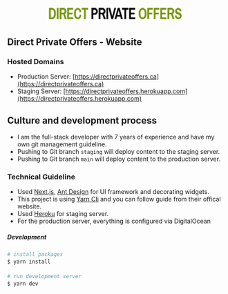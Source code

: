 <p align="center">
  <a href="https://directprivateoffers.ca/" target="blank"><img src="./public/assets/images/directprivateoffers-logo-bd.png" width="320" alt="J&D Landscaping Logo" /></a>
</p>

## Direct Private Offers - Website

### Hosted Domains
* Production Server: [https://directprivateoffers.ca](https://directprivateoffers.ca)
* Staging Server: [https://directprivateoffers.herokuapp.com](https://directprivateoffers.herokuapp.com)

## Culture and development process
* I am the full-stack developer with 7 years of experience and have my own git management guideline.
* Pushing to Git branch `staging` will deploy content to the staging server.
* Pushing to Git branch `main` will deploy content to the production server.

### Technical Guideline
* Used [Next.js](https://nextjs.org/), [Ant Design](https://ant.design/) for UI framework and decorating widgets.
* This project is using [Yarn Cli](https://classic.yarnpkg.com/en/docs/cli/) and you can follow guide from their offical website.
* Used [Heroku](https://heroku.com) for staging server.
* For the production server, everything is configured via DigitalOcean

##### Development
```bash
# install packages
$ yarn install

# run development server
$ yarn dev
